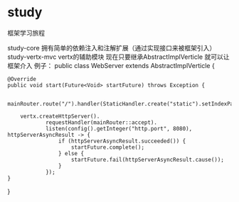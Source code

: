 # study
框架学习旅程

study-core 拥有简单的依赖注入和注解扩展（通过实现接口来被框架引入）
study-vertx-mvc vertx的辅助模块 现在只要继承AbstractImplVerticle 就可以让框架介入
例子：
public class WebServer extends AbstractImplVerticle {


    @Override
    public void start(Future<Void> startFuture) throws Exception {

        mainRouter.route("/").handler(StaticHandler.create("static").setIndexPage("index.html"));

        vertx.createHttpServer().
                requestHandler(mainRouter::accept).
                listen(config().getInteger("http.port", 8080), httpServerAsyncResult -> {
                    if (httpServerAsyncResult.succeeded()) {
                        startFuture.complete();
                    } else {
                        startFuture.fail(httpServerAsyncResult.cause());
                    }
                });
    }
    
}
